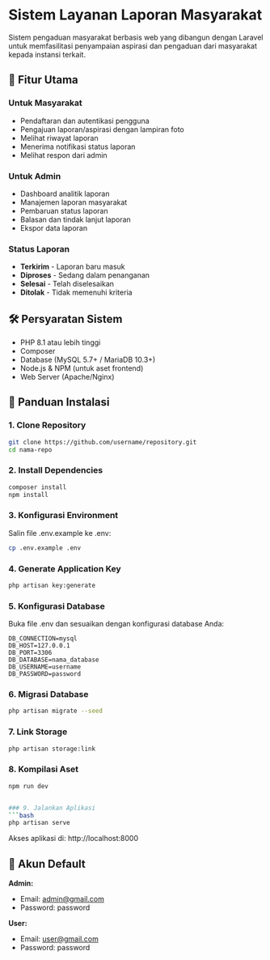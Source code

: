 # Sistem Layanan Laporan Masyarakat

Sistem pengaduan masyarakat berbasis web yang dibangun dengan Laravel untuk memfasilitasi penyampaian aspirasi dan pengaduan dari masyarakat kepada instansi terkait.

## 🚀 Fitur Utama

### Untuk Masyarakat
- Pendaftaran dan autentikasi pengguna
- Pengajuan laporan/aspirasi dengan lampiran foto
- Melihat riwayat laporan
- Menerima notifikasi status laporan
- Melihat respon dari admin

### Untuk Admin
- Dashboard analitik laporan
- Manajemen laporan masyarakat
- Pembaruan status laporan
- Balasan dan tindak lanjut laporan
- Ekspor data laporan

### Status Laporan
- **Terkirim** - Laporan baru masuk
- **Diproses** - Sedang dalam penanganan
- **Selesai** - Telah diselesaikan
- **Ditolak** - Tidak memenuhi kriteria

## 🛠️ Persyaratan Sistem

- PHP 8.1 atau lebih tinggi
- Composer
- Database (MySQL 5.7+ / MariaDB 10.3+)
- Node.js & NPM (untuk aset frontend)
- Web Server (Apache/Nginx)

## 🚀 Panduan Instalasi

### 1. Clone Repository
```bash
git clone https://github.com/username/repository.git
cd nama-repo
```

### 2. Install Dependencies
```bash
composer install
npm install
```

### 3. Konfigurasi Environment
Salin file .env.example ke .env:
```bash
cp .env.example .env
```

### 4. Generate Application Key
```bash
php artisan key:generate
```

### 5. Konfigurasi Database
Buka file .env dan sesuaikan dengan konfigurasi database Anda:
```env
DB_CONNECTION=mysql
DB_HOST=127.0.0.1
DB_PORT=3306
DB_DATABASE=nama_database
DB_USERNAME=username
DB_PASSWORD=password
```

### 6. Migrasi Database
```bash
php artisan migrate --seed
```

### 7. Link Storage
```bash
php artisan storage:link
```

### 8. Kompilasi Aset
```bash
npm run dev


### 9. Jalankan Aplikasi
```bash
php artisan serve
```

Akses aplikasi di: http://localhost:8000

## 🔐 Akun Default
**Admin:**
- Email: admin@gmail.com
- Password: password

**User:**
- Email: user@gmail.com
- Password: password
